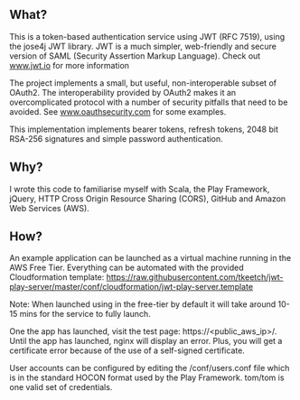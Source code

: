 ## What?

This is a token-based authentication service using JWT (RFC 7519), using the jose4j JWT library. JWT is a much simpler, web-friendly and secure version of SAML (Security Assertion Markup Language). Check out www.jwt.io for more information

The project implements a small, but useful, non-interoperable subset of OAuth2. The interoperability provided by OAuth2 makes it an overcomplicated protocol with a number of security pitfalls that need to be avoided. See www.oauthsecurity.com for some examples.

This implementation implements bearer tokens, refresh tokens, 2048 bit RSA-256 signatures and simple password authentication.

## Why?

I wrote this code to familiarise myself with Scala, the Play Framework, jQuery, HTTP Cross Origin Resource Sharing (CORS), GitHub and Amazon Web Services (AWS).

## How?

An example application can be launched as a virtual machine running in the AWS Free Tier. Everything can be automated with the provided Cloudformation template: https://raw.githubusercontent.com/tkeetch/jwt-play-server/master/conf/cloudformation/jwt-play-server.template

Note: When launched using in the free-tier by default it will take around 10-15 mins for the service to fully launch.

One the app has launched, visit the test page: https://\<public\_aws\_ip\>/. Until the app has launched, nginx will display an error. Plus, you will get a certificate error because of the use of a self-signed certificate.

User accounts can be configured by editing the /conf/users.conf file which is in the standard HOCON format used by the Play Framework. tom/tom is one valid set of credentials.

